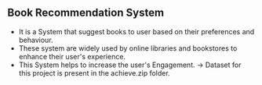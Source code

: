 ## Book Recommendation System
- It is a System that suggest books to user based on their preferences and behaviour.
- These system are widely used by online libraries and bookstores to enhance their user's experience.
- This System helps to increase the user's Engagement.
  -> Dataset for this project is present in the achieve.zip folder.
